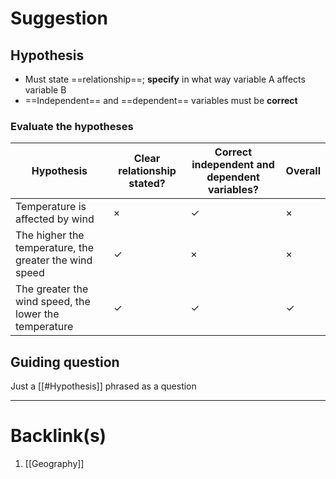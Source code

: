 # Suggestion
## Hypothesis
- Must state ==relationship==; **specify** in what way variable A affects variable B
- ==Independent== and ==dependent== variables must be **correct**

### Evaluate the hypotheses
| Hypothesis                                             | Clear relationship stated? | Correct independent and dependent variables? | Overall |
| ------------------------------------------------------ | ------------------------- | ------------------------------------------- | ------- |
| Temperature is affected by wind                        |  $\times$                         |    $\checkmark$                                         |  $\times$       |
| The higher the temperature, the greater the wind speed |          $\checkmark$                 |    $\times$                                         |  $\times$       |
| The greater the wind speed, the lower the temperature  |           $\checkmark$                |          $\checkmark$                                   |   $\checkmark$      |

## Guiding question
Just a [[#Hypothesis]] phrased as a question

---
# Backlink(s)
1. [[Geography]]
